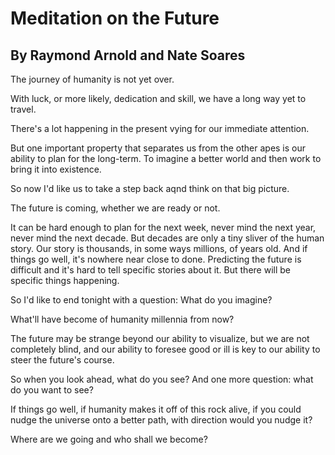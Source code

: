 # Meditation on the Future
## By Raymond Arnold and Nate Soares

The journey of humanity is not
yet over.

With luck, 
or more likely, dedication and
skill,
we have a long way yet to
travel.

There's a lot happening in the
present
vying for our immediate
attention.

But one important property that
separates us
from the other apes 
is our ability to plan for the
long-term.
To imagine a better world 
and then work to bring it into
existence.

So now I'd like us to take a
step back
aqnd think on that big picture. 

The future is coming, 
whether we are ready or not. 

It can be hard enough to plan
for the next week,
never mind the next year, 
never mind the next decade. 
But decades are only a tiny
sliver of the human story.
Our story is thousands, in some
ways millions, of years old.
And if things go well, it's
nowhere near close to done.
Predicting the future is
difficult and it's hard to
tell specific stories about it.
But there will be specific
things happening.

So I'd like to end tonight with
a question:
What do you imagine? 

What'll have become of humanity
millennia from now?

The future may be strange
beyond our ability to
visualize, but we are not
completely blind,
and our ability to foresee good
or ill
is key to our ability to steer
the future's course.

So when you look ahead, 
what do you see? 
And one more question: 
what do you want to see? 

If things go well, 
if humanity makes it off of
this rock alive,
if you could nudge the universe
onto a better path,
with direction would you nudge
it?

Where are we going 
and who shall we become? 
